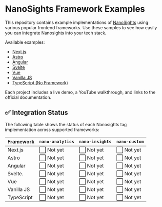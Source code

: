 # NanoSights Framework Examples

This repository contains example implementations of [NanoSights](https://www.nanosights.dev) using various popular frontend frameworks. Use these samples to see how easily you can integrate Nanosights into your tech stack.

Available examples:
- [Next.js](./nextjs-demo)
- [Astro](./astro-demo)
- [Angular](./angular-demo)
- [Svelte](./svelte-demo)
- [Vue](./vue-demo)
- [Vanilla JS](./vanilla-demo)
- [TypeScript (No Framework)](./typescript-demo)

Each project includes a live demo, a YouTube walkthrough, and links to the official documentation.

## ✅ Integration Status

The following table shows the status of each Nanosights tag implementation across supported frameworks:

| Framework     | `nano-analytics` | `nano-insights` | `nano-custom` |
|---------------|------------------|------------------|----------------|
| Next.js       | ⬜ Not yet        | ⬜ Not yet        | ⬜ Not yet      |
| Astro         | ⬜ Not yet        | ⬜ Not yet        | ⬜ Not yet      |
| Angular       | ⬜ Not yet        | ⬜ Not yet        | ⬜ Not yet      |
| Svelte.       | ⬜ Not yet        | ⬜ Not yet        | ⬜ Not yet      |
| Vue           | ⬜ Not yet        | ⬜ Not yet        | ⬜ Not yet      |
| Vanilla JS    | ⬜ Not yet        | ⬜ Not yet        | ⬜ Not yet      |
| TypeScript    | ⬜ Not yet        | ⬜ Not yet        | ⬜ Not yet      |
